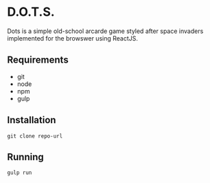 # D.O.T.S.

Dots is a simple old-school arcarde game styled after space invaders
implemented for the browswer using ReactJS.

## Requirements

- git
- node
- npm
- gulp

## Installation

```
git clone repo-url
```

## Running

```
gulp run
```

